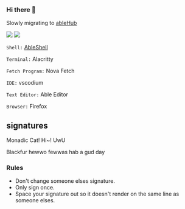 ### Hi there 👋
 Slowly migrating to [ableHub](https://git.ablecorp.us)

![](https://github-profile-summary-cards.vercel.app/api/cards/repos-per-language?username=AbleTheAbove&theme=github_dark)
![](https://github-profile-summary-cards.vercel.app/api/cards/most-commit-language?username=AbleTheAbove&theme=github_dark)

`Shell:` [AbleShell](https://github.com/AbleTheAbove/rash)

`Terminal:` Alacritty

`Fetch Program:` Nova Fetch

`IDE:` vscodium

`Text Editor:` Able Editor

`Browser:` Firefox



## signatures
Monadic Cat! Hi~! UwU

Blackfur hewwo fewwas hab a gud day

### Rules
- Don't change someone elses signature.
- Only sign once.
- Space your signature out so it doesn't render on the same line as someone elses.


